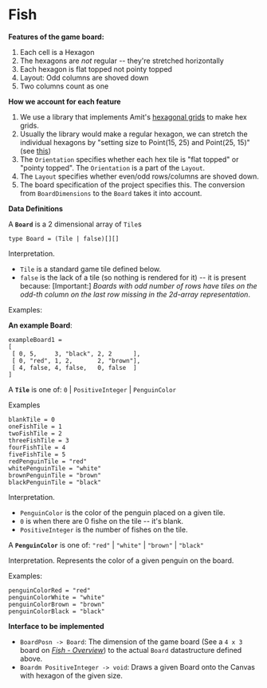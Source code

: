 # Fish


**Features of the game board:**

1. Each cell is a Hexagon
2. The hexagons are _not_ regular -- they're stretched horizontally
3. Each hexagon is flat topped not pointy topped
4. Layout: Odd columns are shoved down
5. Two columns count as one

**How we account for each feature**

1. We use a library that implements Amit's [hexagonal grids](https://www.redblobgames.com/grids/hexagons/) to make hex grids. 
2. Usually the library would make a regular hexagon, we can stretch the individual hexagons by "setting size to Point(15, 25) and Point(25, 15)" (see [this](https://www.redblobgames.com/grids/hexagons/implementation.html#layout-examples))
3. The `Orientation` specifies whether each hex tile is "flat topped" or "pointy topped". The `Orientation` is a part of the `Layout`. 
4. The `Layout` specifies whether even/odd rows/columns are shoved down. 
5. The board specification of the project specifies this. The conversion from `BoardDimensions` to the `Board` takes it into account.

**Data Definitions**


A **`Board`** is a 2 dimensional array of `Tile`s

```
type Board = (Tile | false)[][]
```
Interpretation.

- `Tile` is a standard game tile defined below.
- `false` is the lack of a tile (so nothing is rendered for it) -- it is present because: [Important:] _Boards with odd number of rows have tiles on the odd-th column on the last row missing in the 2d-array representation_. 

Examples:

**An example Board**:

```
exampleBoard1 = 
[
 [ 0, 5,     3, "black", 2, 2      ],
 [ 0, "red", 1, 2,       2, "brown"],
 [ 4, false, 4, false,   0, false  ]
]
```

A **`Tile`** is one of: `0` | `PositiveInteger` | `PenguinColor`

Examples

```
blankTile = 0
oneFishTile = 1
twoFishTile = 2
threeFishTile = 3
fourFishTile = 4
fiveFishTile = 5
redPenguinTile = "red"
whitePenguinTile = "white"
brownPenguinTile = "brown"
blackPenguinTile = "black"
```

Interpretation. 

- `PenguinColor` is the color of the penguin placed on a given tile.
- `0` is when there are 0 fishe on the tile -- it's blank.
- `PositiveInteger` is the number of fishes on the tile.


A **`PenguinColor`** is one of: `"red"` | `"white"` | `"brown"` | `"black"`

Interpretation. Represents the color of a given penguin on the board. 

Examples: 

```
penguinColorRed = "red"
penguinColorWhite = "white"
penguinColorBrown = "brown"
penguinColorBlack = "black"
``` 


**Interface to be implemented**

- `BoardPosn -> Board`: The dimension of the game board (See a `4 x 3` board on [_Fish - Overview_](https://www.ccs.neu.edu/home/matthias/4500-f20/fish.html)) to the actual `Board` datastructure defined above. 
- `Boardm PositiveInteger -> void`: Draws a given Board onto the Canvas with hexagon of the given size.



